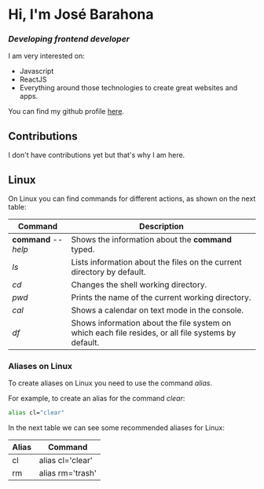 # Hi, I'm José Barahona
### _Developing frontend developer_

I am very interested on:
- Javascript
- ReactJS
- Everything around those technologies to create great websites and apps.

You can find my github profile [here].

## Contributions

I don't have contributions yet but that's why I am here.

## Linux

On Linux you can find commands for different actions, as shown on the next table:

| Command | Description |
| ------ | ------ |
| **command** _--help_ | Shows the information about the **command** typed. |
| _ls_ | Lists information about the files on the current directory by default. |
| _cd_ | Changes the shell working directory. |
| _pwd_ | Prints the name of the current working directory. |
| _cal_ | Shows a calendar on text mode in the console. |
| _df_ | Shows information about the file system on which each file resides, or all file systems by default. |


### Aliases on Linux

To create aliases on Linux you need to use the command _alias_.

For example, to create an alias for the command _clear_:

```sh
alias cl="clear"
```
In the next table we can see some recommended aliases for Linux:

| Alias | Command |
| ------ | ------ |
| cl  | alias cl='clear' | 
| rm | alias rm='trash' |

[here]: <https://github.com/jcbatwork>